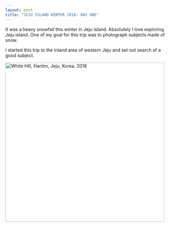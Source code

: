 ```yaml
---
layout: post
title: "JEJU ISLAND WINTER 2018: DAY ONE"
---
```


It was a heavy snowfall this winter in Jeju island. Absolutely I love exploring Jeju island. One of my goal for this trip was to photograph subjects made of snow.

I started this trip to the inland area of western Jeju and set out search of a good subject.


<div class="post">
<a data-flickr-embed="true"  href="https://www.flickr.com/photos/paulseo/40373729451/in/dateposted/" title="White Hill, Hanlim, Jeju, Korea.  2018"><img src="https://farm5.staticflickr.com/4744/40373729451_cfa9806303.jpg" width="500" height="500" alt="White Hill, Hanlim, Jeju, Korea.  2018"></a><script async src="//embedr.flickr.com/assets/client-code.js" charset="utf-8"></script>
</div>



